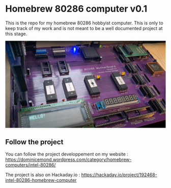 # Homebrew 80286 computer v0.1

This is the repo for my homebrew 80286 hobbyist computer. This is only to keep track of my work and is not meant to be a well documented project at this stage.

![homebrew 80286](Project_Banner.jpg)

## Follow the project
You can follow the project developpement on my website :
https://dominicemond.wordpress.com/category/homebrew-computers/intel-80286/

The project is also on Hackaday.io :
https://hackaday.io/project/192468-intel-80286-homebrew-computer